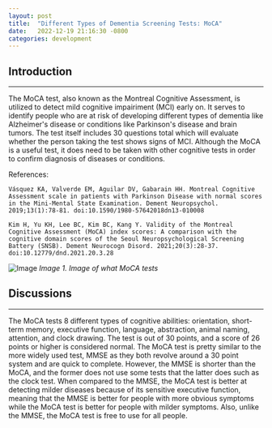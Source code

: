 ```yaml
---
layout: post
title:  "Different Types of Dementia Screening Tests: MoCA"
date:   2022-12-19 21:16:30 -0800
categories: development
---
```


## Introduction

---
The MoCA test, also known as the Montreal Cognitive Assessment, is utilized to detect mild cognitive impairiment (MCI) early on. It serves to identify people who are at risk of developing different types of dementia like Alzheimer's disease or conditions like Parkinson's disease and brain tumors. The test itself includes 30 questions total which will evaluate whether the person taking the test shows signs of MCI. Although the MoCA is a useful test, it does need to be taken with other cognitive tests in order to confirm diagnosis of diseases or conditions.

References:

`Vásquez KA, Valverde EM, Aguilar DV, Gabarain HH. Montreal Cognitive Assessment scale in patients with Parkinson Disease with normal scores in the Mini-Mental State Examination. Dement Neuropsychol. 2019;13(1):78-81. doi:10.1590/1980-57642018dn13-010008`

`Kim H, Yu KH, Lee BC, Kim BC, Kang Y. Validity of the Montreal Cognitive Assessment (MoCA) index scores: A comparison with the cognitive domain scores of the Seoul Neuropsychological Screening Battery (SNSB). Dement Neurocogn Disord. 2021;20(3):28-37. doi:10.12779/dnd.2021.20.3.28`

![Image](https://res.cloudinary.com/dbr983cqh/image/upload/v1672014371/MoCA_picture_hm1rnl.webp)
*Image 1. Image of what MoCA tests*

## Discussions

---

The MoCA tests 8 different types of cognitive abilities: orientation, short-term memory, executive function, language, abstraction, animal naming, attention, and clock drawing. The test is out of 30 points, and a score of 26 points or higher is considered normal. The MoCA test is pretty similar to the more widely used test, MMSE as they both revolve around a 30 point system and are quick to complete. However, the MMSE is shorter than the MoCA, and the former does not use some tests that the latter does such as the clock test. When compared to the MMSE, the MoCA test is better at detecting milder diseases because of its sensitive executive function, meaning that the MMSE is better for people with more obvious symptoms while the MoCA test is better for people with milder symptoms. Also, unlike the MMSE, the MoCA test is free to use for all people.
